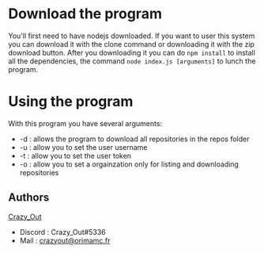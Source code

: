 # Download the program
You'll first need to have nodejs downloaded. If you want to user this system you can download it with the clone command or downloading it with the zip download button. After you downloading it you can do ```npm install``` to install all the dependencies, the command ```node index.js [arguments]``` to lunch the program.

# Using the program
With this program you have several arguments:
* -d : allows the program to download all repositories in the repos folder
* -u : allow you to set the user username 
* -t : allow you to set the user token
* -o : allow you to set a orgainzation only for listing and downloading repositories

## Authors

[Crazy_Out](https://github.com/CrazyOutOff)
* Discord : Crazy_Out#5336  
* Mail : crazyout@orimamc.fr